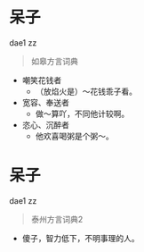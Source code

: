 # 呆子
dae1 zz
> 如皋方言词典
- 嘲笑花钱者
  - （放焰火是）～花钱乖子看。
- 宽容、奉送者
  - 做～算吖，不同他计较啊。
- 恣心、沉醉者
  - 他欢喜喝粥是个粥～。

# 呆子
dae1 zz
> 泰州方言词典2
- 傻子，智力低下，不明事理的人。
